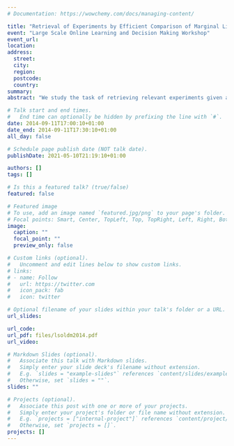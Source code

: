 ```yaml
---
# Documentation: https://wowchemy.com/docs/managing-content/

title: "Retrieval of Experiments by Efficient Comparison of Marginal Likelihoods"
event: "Large Scale Online Learning and Decision Making Workshop"
event_url:
location:
address:
  street:
  city:
  region:
  postcode:
  country:
summary:
abstract: "We study the task of retrieving relevant experiments given a query experiment. By experi- ment, we mean a collection of measurements from a set of ‘covariates’ and the associated ‘out- comes’. While similar experiments can be retrieved by comparing available ‘annotations’, this approach ignores the valuable information available in the measurements themselves. To incor- porate this information in the retrieval task, we suggest employing a retrieval metric that utilizes probabilistic models learned from the measurements. We argue that such a metric is a sensible measure of similarity between two experiments since it permits inclusion of experiment-specific prior knowledge. However, accurate models are often not analytical, and one must resort to storing posterior samples which demands considerable resources. Therefore, we study strate- gies to select informative posterior samples to reduce the computational load while maintaining the retrieval performance. We demonstrate the efficacy of our approach on simulated data with simple linear regression as the models, and real world datasets."

# Talk start and end times.
#   End time can optionally be hidden by prefixing the line with `#`.
date: 2014-09-11T17:00:10+01:00
date_end: 2014-09-11T17:30:10+01:00
all_day: false

# Schedule page publish date (NOT talk date).
publishDate: 2021-05-10T21:19:10+01:00

authors: []
tags: []

# Is this a featured talk? (true/false)
featured: false

# Featured image
# To use, add an image named `featured.jpg/png` to your page's folder. 
# Focal points: Smart, Center, TopLeft, Top, TopRight, Left, Right, BottomLeft, Bottom, BottomRight.
image:
  caption: ""
  focal_point: ""
  preview_only: false

# Custom links (optional).
#   Uncomment and edit lines below to show custom links.
# links:
# - name: Follow
#   url: https://twitter.com
#   icon_pack: fab
#   icon: twitter

# Optional filename of your slides within your talk's folder or a URL.
url_slides:

url_code:
url_pdf: files/lsoldm2014.pdf
url_video:

# Markdown Slides (optional).
#   Associate this talk with Markdown slides.
#   Simply enter your slide deck's filename without extension.
#   E.g. `slides = "example-slides"` references `content/slides/example-slides.md`.
#   Otherwise, set `slides = ""`.
slides: ""

# Projects (optional).
#   Associate this post with one or more of your projects.
#   Simply enter your project's folder or file name without extension.
#   E.g. `projects = ["internal-project"]` references `content/project/deep-learning/index.md`.
#   Otherwise, set `projects = []`.
projects: []
---
```

